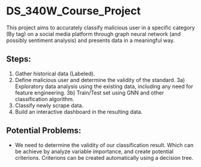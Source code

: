 # DS_340W_Course_Project

This project aims to accurately classify malicious user in a specific category (By tag) on a social media platform through graph neural network (and possibly sentiment analysis) and presents data in a meaningful way. 

## Steps:

1) Gather historical data (Labeled).
2) Define malicious user and determine the validity of the standard.
3a) Exploratory data analysis using the existing data, including any need for feature engineering.
3b) Train/Test set using GNN and other classification algorithm.
4) Classify newly scrape data.
5) Build an interactive dashboard in the resulting data.

## Potential Problems:

- We need to determine the validity of our classification result. Which can be achieve by analyze variable importance, and create potential criterions. Criterions can be created automatically using a decision tree.
